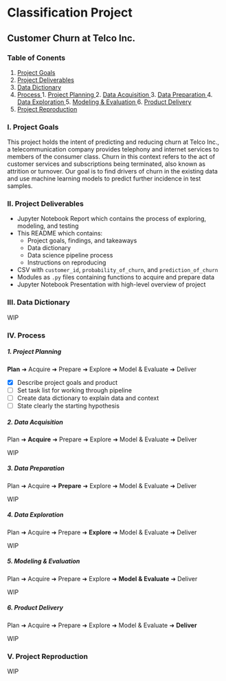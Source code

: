 # Classification Project


## Customer Churn at Telco Inc.

### Table of Conents

  1.   [ Project Goals         ](#i-project-goals)
  2.  [ Project Deliverables  ](https://github.com/ray-zapata/project_classification_telco#ii-project-deliverables)
  3. [ Data Dictionary       ](https://github.com/ray-zapata/project_classification_telco#iii-data-dictionary)
  4.  [ Process               ](https://github.com/ray-zapata/project_classification_telco#iv-process)
    1.   [ Project Planning      ](https://github.com/ray-zapata/project_classification_telco#1-project-planning)
    2.   [ Data Acquisition      ](https://github.com/ray-zapata/project_classification_telco#2-data-acquisition)
    3.   [ Data Preparation      ](https://github.com/ray-zapata/project_classification_telco#3-data-preparation)
    4.   [ Data Exploration      ](https://github.com/ray-zapata/project_classification_telco#4-data-exploration)
    5.   [ Modeling & Evaluation ](https://github.com/ray-zapata/project_classification_telco#5-modeling--evaluation)
    6.   [ Product Delivery      ](https://github.com/ray-zapata/project_classification_telco#6-product-delivery)
  5.   [ Project Reproduction  ](https://github.com/ray-zapata/project_classification_telco#v-project-reproduction)

### I. Project Goals

This project holds the intent of predicting and reducing churn at Telco Inc., a telecommunication company provides telephony and internet services to members of the consumer class. Churn in this context refers to the act of customer services and subscriptions being terminated, also known as attrition or turnover. Our goal is to find drivers of churn in the existing data and use machine learning models to predict further incidence in test samples.

### II. Project Deliverables

- Jupyter Notebook Report which contains the process of exploring, modeling, and testing
- This README which contains:
  + Project goals, findings, and takeaways
  + Data dictionary
  + Data science pipeline process
  + Instructions on reproducing
- CSV with `customer_id`, `probability_of_churn`, and `prediction_of_churn`
- Modules as `.py` files containing functions to acquire and prepare data
- Jupyter Notebook Presentation with high-level overview of project

### III. Data Dictionary

WIP

### IV. Process

##### 1. Project Planning
**Plan** ➜ Acquire ➜ Prepare ➜ Explore ➜ Model & Evaluate ➜ Deliver

- [x] Describe project goals and product
- [ ] Set task list for working through pipeline
- [ ] Create data dictionary to explain data and context
- [ ] State clearly the starting hypothesis

##### 2. Data Acquisition
Plan ➜ **Acquire** ➜ Prepare ➜ Explore ➜ Model & Evaluate ➜ Deliver <br>

WIP

##### 3. Data Preparation
Plan ➜ Acquire ➜ **Prepare** ➜ Explore ➜ Model & Evaluate ➜ Deliver

WIP

##### 4. Data Exploration
Plan ➜ Acquire ➜ Prepare ➜ **Explore** ➜ Model & Evaluate ➜ Deliver

WIP

##### 5. Modeling & Evaluation
Plan ➜ Acquire ➜ Prepare ➜ Explore ➜ **Model & Evaluate** ➜ Deliver

WIP

##### 6. Product Delivery
Plan ➜ Acquire ➜ Prepare ➜ Explore ➜ Model & Evaluate ➜ **Deliver**

WIP

### V. Project Reproduction

WIP